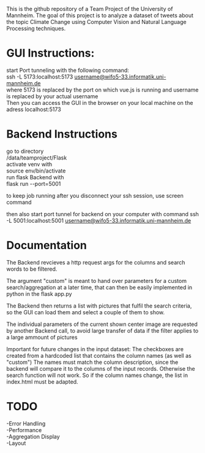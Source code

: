 This is the github repository of a Team Project of the University of Mannheim.
The goal of this project is to analyze a dataset of tweets about the topic Climate Change using Computer Vision and Natural Language Processing techniques.


# GUI Instructions:

start Port tunneling with the following command:  
ssh -L 5173:localhost:5173 username@wifo5-33.informatik.uni-mannheim.de  
where 5173 is replaced by the port on which vue.js is running and username is replaced by your actual username    
Then you can access the GUI in the browser on your local machine on the adress localhost:5173  

# Backend Instructions
go to directory  
/data/teamproject/Flask  
activate venv with   
source env/bin/activate    
run flask Backend with  
flask run --port=5001  

to keep job running after you disconnect your ssh session, use screen command

then also start port tunnel for backend on your computer with command
ssh -L 5001:localhost:5001 username@wifo5-33.informatik.uni-mannheim.de


# Documentation
The Backend revcieves a http request args for the columns and search words to be filtered.


The argument "custom" is meant to hand over parameters for a custom search/aggregation at a later time, that can then be easily implemented in python in the flask app.py

The Backend then returns a list with pictures that fulfil the search criteria, so the GUI can load them and select a couple of them to show.

The individual parameters of the current shown center image are requested by another Backend call, to avoid large transfer of data if the filter applies to a large ammount of pictures

Important for future changes in the input dataset:
The checkboxes are created from a hardcoded list that contains the column names (as well as "custom")
The names must match the column description, since the backend will compare it to the columns of the input records. Otherwise the search function will not work.
So if the column names change, the list in index.html must be adapted.
# TODO
-Error Handling  
-Performance  
-Aggregation Display  
-Layout  
